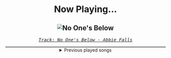 <div align="center"> 
<h1>Now Playing...</h1>

![No One's Below](https://i.scdn.co/image/ab67616d00001e026f786cacfe75bb51a3aeb96d)
--
_<samp><a href="https://open.spotify.com/track/3QZrd9eMLlqAR8wDUpiwip">Track: No One's Below - Abbie Falls</a></samp>_

<div style="border: 1px #4B5054 solid"></div>
<details>
  <summary>
    Previous played songs
  </summary>
  <table>
    <thead>
      <tr>
        <th>
          Artist
        </th>
        <th>
          Song
        </th>
        <th>
          Link
        </th>
      </tr>
    </thead>
    <tbody>
      <tr><td>Abbie Falls</td><td>No One's Below</td><td><a href="https://open.spotify.com/track/3QZrd9eMLlqAR8wDUpiwip">https://open.spotify.com/track/3QZrd9eMLlqAR8wDUpiwip</a></td></tr><tr><td>Kingdom Of Giants</td><td>Wayfinder</td><td><a href="https://open.spotify.com/track/5sGnz9jlztcZ791ccvnU6Z">https://open.spotify.com/track/5sGnz9jlztcZ791ccvnU6Z</a></td></tr><tr><td>Attack Attack!</td><td>Dark Waves</td><td><a href="https://open.spotify.com/track/3SDcDLF3wwQwnI3Wst38aY">https://open.spotify.com/track/3SDcDLF3wwQwnI3Wst38aY</a></td></tr><tr><td>Orbit Culture</td><td>See Through Me</td><td><a href="https://open.spotify.com/track/0VlYcZCXxdodVUVBX0sRJQ">https://open.spotify.com/track/0VlYcZCXxdodVUVBX0sRJQ</a></td></tr><tr><td>We Came As Romans</td><td>Darkbloom</td><td><a href="https://open.spotify.com/track/5eqB8FjyujwxBGfdibWEuL">https://open.spotify.com/track/5eqB8FjyujwxBGfdibWEuL</a></td></tr><tr><td>The Browning</td><td>Gravedigger</td><td><a href="https://open.spotify.com/track/5BYR9raKK6uxN3Z0DXMBSy">https://open.spotify.com/track/5BYR9raKK6uxN3Z0DXMBSy</a></td></tr><tr><td>Abbie Falls</td><td>Amphisbaena</td><td><a href="https://open.spotify.com/track/4DZDuHKDCdAoRKd76934LF">https://open.spotify.com/track/4DZDuHKDCdAoRKd76934LF</a></td></tr><tr><td>Kingdom Of Giants</td><td>Night Shift</td><td><a href="https://open.spotify.com/track/13Y0ucbTNhkDx5YelVGEm9">https://open.spotify.com/track/13Y0ucbTNhkDx5YelVGEm9</a></td></tr><tr><td>Attack Attack!</td><td>Press F</td><td><a href="https://open.spotify.com/track/49ECXRITFm5zPuU8QqdpFh">https://open.spotify.com/track/49ECXRITFm5zPuU8QqdpFh</a></td></tr><tr><td>Orbit Culture</td><td>Descent</td><td><a href="https://open.spotify.com/track/46IwawpHVB7462bMZ10Wzf">https://open.spotify.com/track/46IwawpHVB7462bMZ10Wzf</a></td></tr><tr><td>The Browning</td><td>Bloodlust</td><td><a href="https://open.spotify.com/track/7hgl7nzPgPUjaDglMH9Djs">https://open.spotify.com/track/7hgl7nzPgPUjaDglMH9Djs</a></td></tr><tr><td>Shadow of Intent</td><td>We Descend...</td><td><a href="https://open.spotify.com/track/0BsGEZ3KCE4nCIWoljyTkn">https://open.spotify.com/track/0BsGEZ3KCE4nCIWoljyTkn</a></td></tr><tr><td>Celldweller</td><td>Switchback</td><td><a href="https://open.spotify.com/track/1NCnHEjwEZIvC5mJfdSBfU">https://open.spotify.com/track/1NCnHEjwEZIvC5mJfdSBfU</a></td></tr><tr><td>Kingdom Of Giants</td><td>Wasted Space</td><td><a href="https://open.spotify.com/track/2swqb0ij8Xpksi4A7tqE6i">https://open.spotify.com/track/2swqb0ij8Xpksi4A7tqE6i</a></td></tr><tr><td>Bury Tomorrow</td><td>Begin Again</td><td><a href="https://open.spotify.com/track/6uCkCdWgzS2joEVTGnGSz9">https://open.spotify.com/track/6uCkCdWgzS2joEVTGnGSz9</a></td></tr><tr><td>Bury Tomorrow</td><td>Begin Again</td><td><a href="https://open.spotify.com/track/6uCkCdWgzS2joEVTGnGSz9">https://open.spotify.com/track/6uCkCdWgzS2joEVTGnGSz9</a></td></tr><tr><td>Our Promise</td><td>The Worst</td><td><a href="https://open.spotify.com/track/54mJoei7fXNas5Yb9AJ8Oy">https://open.spotify.com/track/54mJoei7fXNas5Yb9AJ8Oy</a></td></tr><tr><td>Celldweller</td><td>Switchback</td><td><a href="https://open.spotify.com/track/1NCnHEjwEZIvC5mJfdSBfU">https://open.spotify.com/track/1NCnHEjwEZIvC5mJfdSBfU</a></td></tr><tr><td>Kingdom Of Giants</td><td>Wasted Space</td><td><a href="https://open.spotify.com/track/2swqb0ij8Xpksi4A7tqE6i">https://open.spotify.com/track/2swqb0ij8Xpksi4A7tqE6i</a></td></tr><tr><td>Orbit Culture</td><td>Descent</td><td><a href="https://open.spotify.com/track/46IwawpHVB7462bMZ10Wzf">https://open.spotify.com/track/46IwawpHVB7462bMZ10Wzf</a></td></tr>
    </tbody>
  </table>
</details>

</div>
